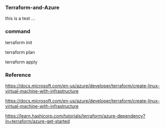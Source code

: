 ### Terraform-and-Azure

this is a test ...

### command

terraform init

terraform plan

terraform apply


### Reference 

https://docs.microsoft.com/en-us/azure/developer/terraform/create-linux-virtual-machine-with-infrastructure


https://docs.microsoft.com/en-us/azure/developer/terraform/create-linux-virtual-machine-with-infrastructure


https://learn.hashicorp.com/tutorials/terraform/azure-dependency?in=terraform/azure-get-started
